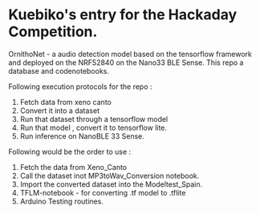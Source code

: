 # Kuebiko's entry for the Hackaday Competition.

OrnithoNet - a audio detection model based on the tensorflow framework and deployed on the NRF52840 on the Nano33 BLE Sense.
This repo a database and codenotebooks.

Following execution protocols for the repo : 

1. Fetch data from xeno canto
2. Convert it into a dataset
3. Run that dataset through a tensorflow model
4. Run that model , convert it to tensorflow lite.
5. Run inference on NanoBLE 33 Sense.

Following would be the order to use : 

1. Fetch the data from Xeno_Canto
2. Call the dataset inot MP3toWav_Conversion notebook.
3. Import the converted dataset into the Modeltest_Spain.
4. TFLM-notebook - for converting .tf model to .tflite
5. Arduino Testing routines.
